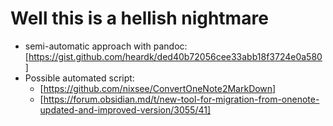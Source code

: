 
# Well this is a hellish nightmare

- semi-automatic approach with pandoc: [https://gist.github.com/heardk/ded40b72056cee33abb18f3724e0a580]
- Possible automated script:
  - [https://github.com/nixsee/ConvertOneNote2MarkDown]
  - [https://forum.obsidian.md/t/new-tool-for-migration-from-onenote-updated-and-improved-version/3055/41]
